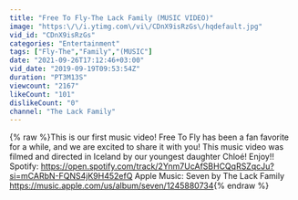 ```yaml
---
title: "Free To Fly-The Lack Family (MUSIC VIDEO)"
image: "https:\/\/i.ytimg.com\/vi\/CDnX9isRzGs\/hqdefault.jpg"
vid_id: "CDnX9isRzGs"
categories: "Entertainment"
tags: ["Fly-The","Family","(MUSIC"]
date: "2021-09-26T17:12:46+03:00"
vid_date: "2019-09-19T09:53:54Z"
duration: "PT3M13S"
viewcount: "2167"
likeCount: "101"
dislikeCount: "0"
channel: "The Lack Family"
---
```

{% raw %}This is our first music video! Free To Fly has been a fan favorite for a while, and we are excited to share it with you! This music video was filmed and directed in Iceland by our youngest daughter Chloé! Enjoy!!  Spotify:  <a rel="nofollow" target="blank" href="https://open.spotify.com/track/2Ynm7UcAfSBHCQqRSZqcJu?si=mCARbN-FQNS4jK9H452efQ">https://open.spotify.com/track/2Ynm7UcAfSBHCQqRSZqcJu?si=mCARbN-FQNS4jK9H452efQ</a>   Apple Music:  Seven by The Lack Family <a rel="nofollow" target="blank" href="https://music.apple.com/us/album/seven/1245880734">https://music.apple.com/us/album/seven/1245880734</a>{% endraw %}
